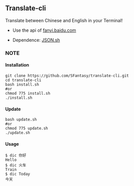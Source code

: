 Translate-cli
---

Translate between Chinese and English in your Terminal!

- Use the api of [fanyi.baidu.com](http://fanyi.baidu.com)

- Dependence: [JSON.sh](https://github.com/dominictarr/JSON.sh)

### NOTE

#### Installation

    git clone https://github.com/SFantasy/translate-cli.git
	cd translate-cli
	bash install.sh
	#or
	chmod 775 install.sh
	./install.sh
	
#### Update

    bash update.sh
	#or
	chmod 775 update.sh
	./update.sh
	
#### Usage

    $ dic 你好
	Hello
	$ dic 火车
	Train
	$ dic Today
	今天
